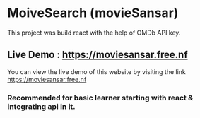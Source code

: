 # MoiveSearch (movieSansar) 

This project was build react with the help of OMDb API key.

## Live Demo : https://moviesansar.free.nf
 You can view the live demo of this website by visiting the link https://moviesansar.free.nf

### Recommended for basic learner starting with react & integrating api in it.